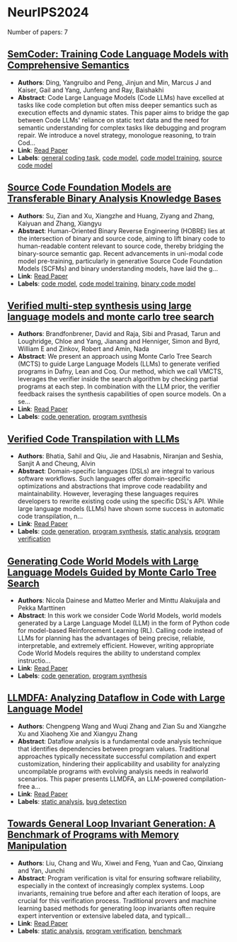 # NeurIPS2024

Number of papers: 7

## [SemCoder: Training Code Language Models with Comprehensive Semantics](paper_1.md)
- **Authors**: Ding, Yangruibo and Peng, Jinjun and Min, Marcus J and Kaiser, Gail and Yang, Junfeng and Ray, Baishakhi
- **Abstract**: Code Large Language Models (Code LLMs) have excelled at tasks like code completion but often miss deeper semantics such as execution effects and dynamic states. This paper aims to bridge the gap between Code LLMs' reliance on static text data and the need for semantic understanding for complex tasks like debugging and program repair. We introduce a novel strategy, monologue reasoning, to train Cod...
- **Link**: [Read Paper](https://arxiv.org/pdf/2406.01006)
- **Labels**: [general coding task](../../labels/general_coding_task.md), [code model](../../labels/code_model.md), [code model training](../../labels/code_model_training.md), [source code model](../../labels/source_code_model.md)

## [Source Code Foundation Models are Transferable Binary Analysis Knowledge Bases](paper_2.md)
- **Authors**: Su, Zian and Xu, Xiangzhe and Huang, Ziyang and Zhang, Kaiyuan and Zhang, Xiangyu
- **Abstract**: Human-Oriented Binary Reverse Engineering (HOBRE) lies at the intersection of binary and source code, aiming to lift binary code to human-readable content relevant to source code, thereby bridging the binary-source semantic gap. Recent advancements in uni-modal code model pre-training, particularly in generative Source Code Foundation Models (SCFMs) and binary understanding models, have laid the g...
- **Link**: [Read Paper](https://openreview.net/pdf?id=qPpVDzPhSL)
- **Labels**: [code model](../../labels/code_model.md), [code model training](../../labels/code_model_training.md), [binary code model](../../labels/binary_code_model.md)

## [Verified multi-step synthesis using large language models and monte carlo tree search](paper_3.md)
- **Authors**: Brandfonbrener, David and Raja, Sibi and Prasad, Tarun and Loughridge, Chloe and Yang, Jianang and Henniger, Simon and Byrd, William E and Zinkov, Robert and Amin, Nada
- **Abstract**: We present an approach using Monte Carlo Tree Search (MCTS) to guide Large Language Models (LLMs) to generate verified programs in Dafny, Lean and Coq. Our method, which we call VMCTS, leverages the verifier inside the search algorithm by checking partial programs at each step. In combination with the LLM prior, the verifier feedback raises the synthesis capabilities of open source models. On a se...
- **Link**: [Read Paper](https://openreview.net/pdf?id=HmB9uZTzaD)
- **Labels**: [code generation](../../labels/code_generation.md), [program synthesis](../../labels/program_synthesis.md)

## [Verified Code Transpilation with LLMs](paper_4.md)
- **Authors**: Bhatia, Sahil and Qiu, Jie and Hasabnis, Niranjan and Seshia, Sanjit A and Cheung, Alvin
- **Abstract**: Domain-specific languages (DSLs) are integral to various software workflows. Such languages offer domain-specific optimizations and abstractions that improve code readability and maintainability. However, leveraging these languages requires developers to rewrite existing code using the specific DSL's API. While large language models (LLMs) have shown some success in automatic code transpilation, n...
- **Link**: [Read Paper](https://arxiv.org/pdf/2406.03003)
- **Labels**: [code generation](../../labels/code_generation.md), [program synthesis](../../labels/program_synthesis.md), [static analysis](../../labels/static_analysis.md), [program verification](../../labels/program_verification.md)

## [Generating Code World Models with Large Language Models Guided by Monte Carlo Tree Search](paper_5.md)
- **Authors**: Nicola Dainese and Matteo Merler and Minttu Alakuijala and Pekka Marttinen
- **Abstract**: In this work we consider Code World Models, world models generated by a Large Language Model (LLM) in the form of Python code for model-based Reinforcement Learning (RL). Calling code instead of LLMs for planning has the advantages of being precise, reliable, interpretable, and extremely efficient. However, writing appropriate Code World Models requires the ability to understand complex instructio...
- **Link**: [Read Paper](https://doi.org/10.48550/arXiv.2405.15383)
- **Labels**: [code generation](../../labels/code_generation.md), [program synthesis](../../labels/program_synthesis.md)

## [LLMDFA: Analyzing Dataflow in Code with Large Language Model](paper_6.md)
- **Authors**: Chengpeng Wang and Wuqi Zhang and Zian Su and Xiangzhe Xu and Xiaoheng Xie and Xiangyu Zhang
- **Abstract**: Dataflow analysis is a fundamental code analysis technique that identifies dependencies between program values. Traditional approaches typically necessitate successful compilation and expert customization, hindering their applicability and usability for analyzing uncompilable programs with evolving analysis needs in realworld scenarios. This paper presents LLMDFA, an LLM-powered compilation-free a...
- **Link**: [Read Paper](https://chengpeng-wang.github.io/publications/LLMDFA_NeurIPS2024.pdf)
- **Labels**: [static analysis](../../labels/static_analysis.md), [bug detection](../../labels/bug_detection.md)

## [Towards General Loop Invariant Generation: A Benchmark of Programs with Memory Manipulation](paper_7.md)
- **Authors**: Liu, Chang and Wu, Xiwei and Feng, Yuan and Cao, Qinxiang and Yan, Junchi
- **Abstract**: Program verification is vital for ensuring software reliability, especially in the context of increasingly complex systems. Loop invariants, remaining true before and after each iteration of loops, are crucial for this verification process. Traditional provers and machine learning based methods for generating loop invariants often require expert intervention or extensive labeled data, and typicall...
- **Link**: [Read Paper](https://arxiv.org/pdf/2311.10483)
- **Labels**: [static analysis](../../labels/static_analysis.md), [program verification](../../labels/program_verification.md), [benchmark](../../labels/benchmark.md)

